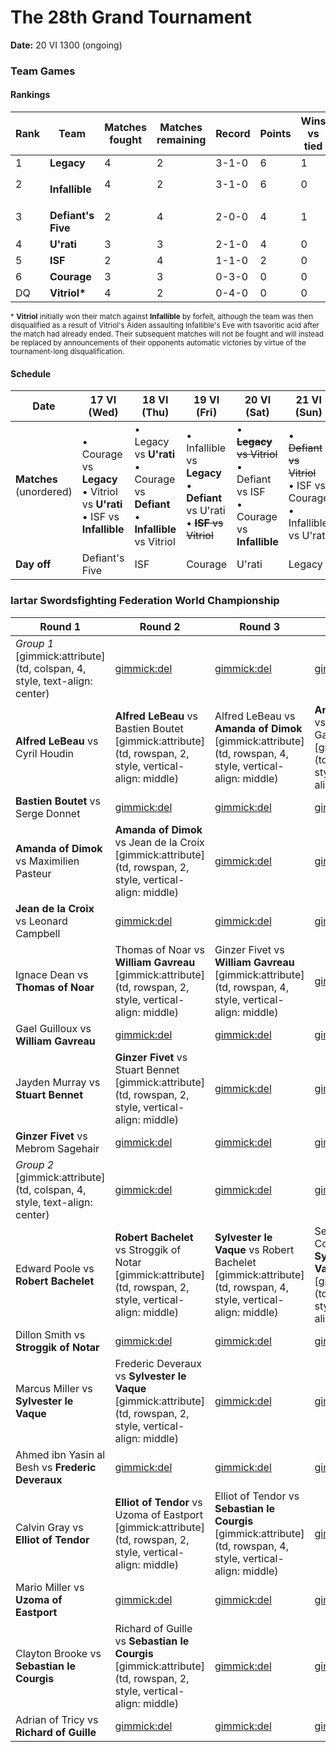 # The 28th Grand Tournament

**Date:** 20 VI 1300 (ongoing)

### Team Games

#### Rankings

| Rank | Team                                                         | Matches fought | Matches remaining | Record | Points | Wins vs tied | Points difference |
| ---- | ------------------------------------------------------------ | -------------- | ----------------- | ------ | ------ | ------------ | ----------------- |
| 1    | **Legacy**                                                   | 4              | 2                 | 3-1-0  | 6      | 1            | 4                 |
| 2    | <img src="https://i.imgur.com/irvSr2O.png" height="16px"></img> **Infallible** | 4              | 2                 | 3-1-0  | 6      | 0            | 4                 |
| 3    | **<img src="https://i.imgur.com/ZVeztfS.png" height="16px"></img> Defiant's Five** | 2              | 4                 | 2-0-0  | 4      | 1            | 4                 |
| 4    | **U'rati**                                                   | 3              | 3                 | 2-1-0  | 4      | 0            | 2                 |
| 5    | **ISF**                                                      | 2              | 4                 | 1-1-0  | 2      | 0            | 0                 |
| 6    | **Courage**                                                  | 3              | 3                 | 0-3-0  | 0      | 0            | -6                |
| DQ   | **Vitriol\***                                                | 4              | 2                 | 0-4-0  | 0      | 0            | -8                |

<sup>\* **Vitriol** initially won their match against **Infallible** by forfeit, although the team was then disqualified as a result of Vitriol's Aiden assaulting Infallible's Eve with tsavoritic acid after the match had already ended. Their subsequent matches will not be fought and will instead be replaced by announcements of their opponents automatic victories by virtue of the tournament-long disqualification. </sup>

#### Schedule

| Date                         | 17 VI (Wed)                                                  | 18 VI (Thu)                                                  | 19 VI (Fri)                                                  | 20 VI (Sat)                                                  | 21 VI (Sun)                                                  | 22 VI (Mon)                                                  | 23 VI (Tue)                                                  |
| ---------------------------- | ------------------------------------------------------------ | ------------------------------------------------------------ | ------------------------------------------------------------ | ------------------------------------------------------------ | ------------------------------------------------------------ | ------------------------------------------------------------ | ------------------------------------------------------------ |
| **Matches**<br />(unordered) | • Courage vs **Legacy**<br />• Vitriol vs **U'rati**<br />• ISF vs **Infallible** | • Legacy vs **U'rati**<br />• Courage vs **Defiant**<br />• **Infallible** vs Vitriol | • Infallible vs **Legacy**<br />• **Defiant** vs U'rati<br />• ~~**ISF** vs Vitriol~~ | • ~~**Legacy** vs Vitriol~~<br />• Defiant vs ISF<br />• Courage vs **Infallible** | • ~~Defiant vs Vitriol~~<br />• ISF vs Courage<br />• Infallible vs U'rati | • ISF vs Legacy<br />• Defiant vs Infallible<br />• Courage vs U'rati | • Defiant vs Legacy<br />• ISF vs U'rati<br />• ~~Courage vs Vitriol~~ |
| **Day off**                  | Defiant's Five                                               | ISF                                                          | Courage                                                      | U'rati                                                       | Legacy                                                       | Vitriol                                                      | Infallible                                                   |

### Iartar Swordsfighting Federation World Championship

| Round 1                                                      | Round 2                                                      | Round 3                                                      | Group finals                                                 | Finals                                                       |
| ------------------------------------------------------------ | ------------------------------------------------------------ | ------------------------------------------------------------ | ------------------------------------------------------------ | ------------------------------------------------------------ |
| *Group 1* [gimmick:attribute](td, colspan, 4, style, text-align: center) | [gimmick:del]()                                              | [gimmick:del]()                                              | [gimmick:del]()                                              | *Finalist group* [gimmick:attribute](td, style, text-align: center) |
| **Alfred LeBeau** vs Cyril Houdin                            | **Alfred LeBeau** vs Bastien Boutet [gimmick:attribute](td, rowspan, 2, style, vertical-align: middle) | Alfred LeBeau vs **Amanda of Dimok** [gimmick:attribute](td, rowspan, 4, style, vertical-align: middle) | **Amanda of Dimok** vs William Gavreau [gimmick:attribute](td, rowspan, 8, style, vertical-align: middle) | Amanda of Dimok vs Sylvester le Vaque [gimmick:attribute](td, rowspan, 17, style, vertical-align: middle) |
| **Bastien Boutet** vs Serge Donnet                           | [gimmick:del]()                                              | [gimmick:del]()                                              | [gimmick:del]()                                              | [gimmick:del]()                                              |
| **Amanda of Dimok** vs Maximilien Pasteur                    | **Amanda of Dimok** vs Jean de la Croix [gimmick:attribute](td, rowspan, 2, style, vertical-align: middle) | [gimmick:del]()                                              | [gimmick:del]()                                              | [gimmick:del]()                                              |
| **Jean de la Croix** vs Leonard Campbell                     | [gimmick:del]()                                              | [gimmick:del]()                                              | [gimmick:del]()                                              | [gimmick:del]()                                              |
| Ignace Dean vs **Thomas of Noar**                            | Thomas of Noar vs **William Gavreau** [gimmick:attribute](td, rowspan, 2, style, vertical-align: middle) | Ginzer Fivet vs **William Gavreau** [gimmick:attribute](td, rowspan, 4, style, vertical-align: middle) | [gimmick:del]()                                              | [gimmick:del]()                                              |
| Gael Guilloux vs **William Gavreau**                         | [gimmick:del]()                                              | [gimmick:del]()                                              | [gimmick:del]()                                              | [gimmick:del]()                                              |
| Jayden Murray vs **Stuart Bennet**                           | **Ginzer Fivet** vs Stuart Bennet [gimmick:attribute](td, rowspan, 2, style, vertical-align: middle) | [gimmick:del]()                                              | [gimmick:del]()                                              | [gimmick:del]()                                              |
| **Ginzer Fivet** vs Mebrom Sagehair                          | [gimmick:del]()                                              | [gimmick:del]()                                              | [gimmick:del]()                                              | [gimmick:del]()                                              |
| *Group 2* [gimmick:attribute](td, colspan, 4, style, text-align: center) | [gimmick:del]()                                              | [gimmick:del]()                                              | [gimmick:del]()                                              | [gimmick:del]()                                              |
| Edward Poole vs **Robert Bachelet**                          | **Robert Bachelet** vs Stroggik of Notar [gimmick:attribute](td, rowspan, 2, style, vertical-align: middle) | **Sylvester le Vaque** vs Robert Bachelet [gimmick:attribute](td, rowspan, 4, style, vertical-align: middle) | Sebastian le Courgis vs **Sylvester le Vaque** [gimmick:attribute](td, rowspan, 8, style, vertical-align: middle) | [gimmick:del]()                                              |
| Dillon Smith vs **Stroggik of Notar**                        | [gimmick:del]()                                              | [gimmick:del]()                                              | [gimmick:del]()                                              | [gimmick:del]()                                              |
| Marcus Miller vs **Sylvester le Vaque**                      | Frederic Deveraux vs **Sylvester le Vaque** [gimmick:attribute](td, rowspan, 2, style, vertical-align: middle) | [gimmick:del]()                                              | [gimmick:del]()                                              | [gimmick:del]()                                              |
| Ahmed ibn Yasin al Besh vs **Frederic Deveraux**             | [gimmick:del]()                                              | [gimmick:del]()                                              | [gimmick:del]()                                              | [gimmick:del]()                                              |
| Calvin Gray vs **Elliot of Tendor**                          | **Elliot of Tendor** vs Uzoma of Eastport [gimmick:attribute](td, rowspan, 2, style, vertical-align: middle) | Elliot of Tendor vs **Sebastian le Courgis** [gimmick:attribute](td, rowspan, 4, style, vertical-align: middle) | [gimmick:del]()                                              | [gimmick:del]()                                              |
| Mario Miller vs **Uzoma of Eastport**                        | [gimmick:del]()                                              | [gimmick:del]()                                              | [gimmick:del]()                                              | [gimmick:del]()                                              |
| Clayton Brooke vs **Sebastian le Courgis**                   | Richard of Guille vs **Sebastian le Courgis** [gimmick:attribute](td, rowspan, 2, style, vertical-align: middle) | [gimmick:del]()                                              | [gimmick:del]()                                              | [gimmick:del]()                                              |
| Adrian of Tricy vs **Richard of Guille**                     | [gimmick:del]()                                              | [gimmick:del]()                                              | [gimmick:del]()                                              | [gimmick:del]()                                              |

